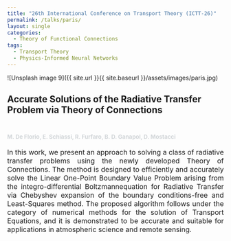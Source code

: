 ```yaml
---
title: "26th International Conference on Transport Theory (ICTT-26)"
permalink: /talks/paris/
layout: single
categories:
  - Theory of Functional Connections
tags:
  - Transport Theory
  - Physics-Informed Neural Networks
---
```




![Unsplash image 9]({{ site.url }}{{ site.baseurl }}/assets/images/paris.jpg)

<h2>
Accurate Solutions of the Radiative Transfer Problem via Theory of Connections
<font size="2">
<p><br></p>
<p><span style="color: rgb(209, 213, 216);">M. De Florio, E. Schiassi, R. Furfaro, B. D. Ganapol, D. Mostacci </span></p>
</font>
</h2>

<font size="3">
<div style="text-align: justify;"> In this work, we present an approach to solving a class of radiative transfer problems using the newly developed Theory of Connections. The method is designed to efficiently and accurately solve the Linear One-Point Boundary Value Problem  arising from the integro-differential Boltzmannequation for Radiative Transfer via Chebyshev expansion of the boundary conditions-free and Least-Squares method. The proposed algorithm follows under the category of numerical methods for the solution of Transport Equations, and it is demonstrated to be accurate and suitable for applications in atmospheric science and remote sensing.</div>
</font>